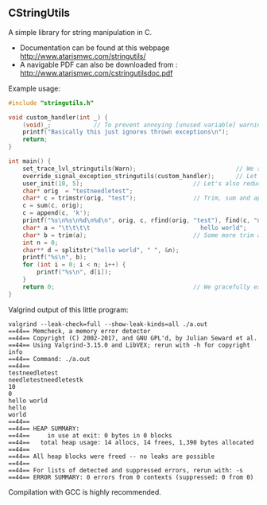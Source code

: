 ## CStringUtils

A simple library for string manipulation in C.

* Documentation can be found at this webpage http://www.atarismwc.com/stringutils/
* A navigable PDF can also be downloaded from : http://www.atarismwc.com/cstringutilsdoc.pdf

Example usage:
```c
#include "stringutils.h"

void custom_handler(int _) {
    (void)_;            // To prevent annoying [unused variable] warnings.
    printf("Basically this just ignores thrown exceptions\n");
    return;
}

int main() {
    set_trace_lvl_stringutils(Warn);                            // We set the trace level
    override_signal_exception_stringutils(custom_handler);      // Let's add a custom error handler, why not
    user_init(10, 5);                               // Let's also reduce the memory footprint (not required)
    char* orig  = "testneedletest";
    char* c = trimstr(orig, "test");                // Trim, sum and append
    c = sum(c, orig);
    c = append(c, 'k');
    printf("%s\n%s\n%d\n%d\n", orig, c, rfind(orig, "test"), find(c, "needle"));
    char* a = "\t\t\t\t                               hello world";     
    char* b = trim(a);                              // Some more trim and split.
    int n = 0;
    char** d = splitstr("hello world", " ", &n);
    printf("%s\n", b);
    for (int i = 0; i < n; i++) {
        printf("%s\n", d[i]);
    }
    return 0;                                       // We gracefully exit without worrying about memory leaks.
}
```
Valgrind output of this little program:
```
valgrind --leak-check=full --show-leak-kinds=all ./a.out
==44== Memcheck, a memory error detector
==44== Copyright (C) 2002-2017, and GNU GPL'd, by Julian Seward et al.
==44== Using Valgrind-3.15.0 and LibVEX; rerun with -h for copyright info
==44== Command: ./a.out
==44==
testneedletest
needletestneedletestk
10
0
hello world
hello
world
==44==
==44== HEAP SUMMARY:
==44==     in use at exit: 0 bytes in 0 blocks
==44==   total heap usage: 14 allocs, 14 frees, 1,390 bytes allocated
==44==
==44== All heap blocks were freed -- no leaks are possible
==44==
==44== For lists of detected and suppressed errors, rerun with: -s
==44== ERROR SUMMARY: 0 errors from 0 contexts (suppressed: 0 from 0)
```
Compilation with GCC is highly recommended.